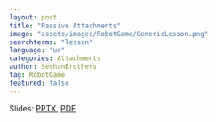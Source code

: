 ```yaml
---
layout: post
title: "Passive Attachments"
image: "assets/images/RobotGame/GenericLesson.png"
searchterms: "lesson"
language: "ua"
categories: Attachments
author: SeshanBrothers
tag: RobotGame
featured: false
---
```


Slides:
<a href="/translations/ua/RobotGame/PassiveAttachments_UA.pptx">PPTX</a>,
<a href="/translations/ua/RobotGame/PassiveAttachments_UA.pdf">PDF </a>
